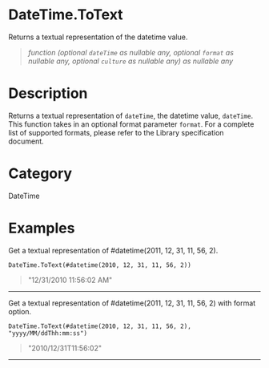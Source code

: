 # DateTime.ToText
Returns a textual representation of the datetime value.
> _function (optional <code>dateTime</code> as nullable any, optional <code>format</code> as nullable any, optional <code>culture</code> as nullable any) as nullable any_

# Description 
Returns a textual representation of <code>dateTime</code>, the datetime value, <code>dateTime</code>. 
    This function takes in an optional format parameter <code>format</code>. For a complete list of supported formats, please refer to the Library specification document.
# Category 
DateTime
# Examples 
Get a textual representation of #datetime(2011, 12, 31, 11, 56, 2).
```
DateTime.ToText(#datetime(2010, 12, 31, 11, 56, 2))
```
> "12/31/2010 11:56:02 AM"
***
Get a textual representation of #datetime(2011, 12, 31, 11, 56, 2) with format option.
```
DateTime.ToText(#datetime(2010, 12, 31, 11, 56, 2), "yyyy/MM/ddThh:mm:ss")
```
> "2010/12/31T11:56:02"
***
